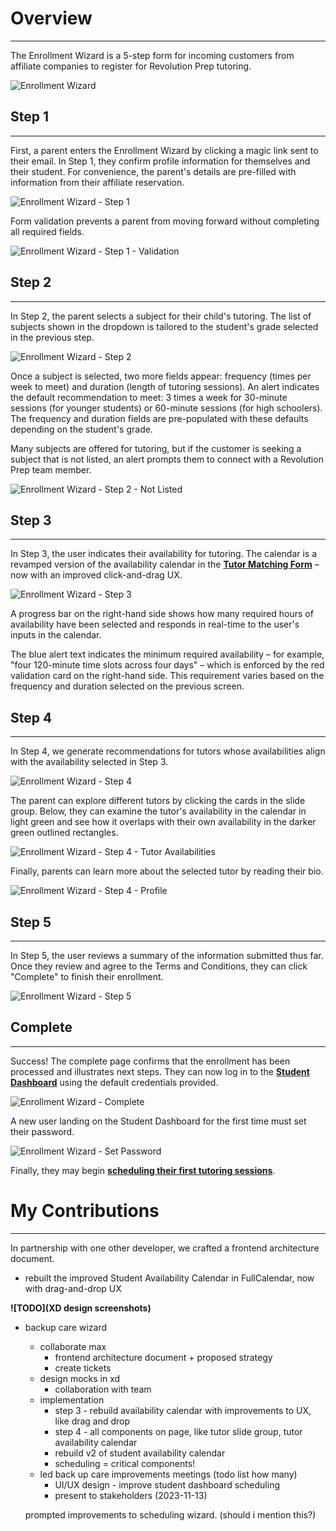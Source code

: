 # **<a style="color: var(--ion-color-dark);" name="overview">Overview</a>**

<hr style="border-bottom: 2px solid var(--ion-color-secondary);" />

The Enrollment Wizard is a 5-step form for incoming customers from affiliate companies to register for Revolution Prep tutoring.

![Enrollment Wizard](https://beiatrix.s3.us-west-1.amazonaws.com/projects/enrollment-wizard/enrollment-wizard-cover.gif)

## **<a style="color: var(--ion-color-dark);" name="step-1">Step 1</a>**

<hr style="border-bottom: 2px solid var(--ion-color-secondary-tint);" />

First, a parent enters the Enrollment Wizard by clicking a magic link sent to their email. In Step 1, they confirm profile information for themselves and their student. For convenience, the parent's details are pre-filled with information from their affiliate reservation.

![Enrollment Wizard - Step 1](https://beiatrix.s3.us-west-1.amazonaws.com/projects/enrollment-wizard/enrollment-wizard-step-1.gif)

Form validation prevents a parent from moving forward without completing all required fields.

![Enrollment Wizard - Step 1 - Validation](https://beiatrix.s3.us-west-1.amazonaws.com/projects/enrollment-wizard/enrollment-wizard-step-1-validation.gif)

## **<a style="color: var(--ion-color-dark);" name="step-2">Step 2</a>**

<hr style="border-bottom: 2px solid var(--ion-color-secondary-tint);" />

In Step 2, the parent selects a subject for their child's tutoring. The list of subjects shown in the dropdown is tailored to the student's grade selected in the previous step.

![Enrollment Wizard - Step 2](https://beiatrix.s3.us-west-1.amazonaws.com/projects/enrollment-wizard/enrollment-wizard-step-2.gif)

Once a subject is selected, two more fields appear: frequency (times per week to meet) and duration (length of tutoring sessions). An alert indicates the default recommendation to meet: 3 times a week for 30-minute sessions (for younger students) or 60-minute sessions (for high schoolers). The frequency and duration fields are pre-populated with these defaults depending on the student's grade.

Many subjects are offered for tutoring, but if the customer is seeking a subject that is not listed, an alert prompts them to connect with a Revolution Prep team member.

![Enrollment Wizard - Step 2 - Not Listed](https://beiatrix.s3.us-west-1.amazonaws.com/projects/enrollment-wizard/enrollment-wizard-step-2-not-listed.jpg)

## **<a style="color: var(--ion-color-dark);" name="step-3">Step 3</a>**

<hr style="border-bottom: 2px solid var(--ion-color-secondary-tint);" />

In Step 3, the user indicates their availability for tutoring. The calendar is a revamped version of the availability calendar in the **[Tutor Matching Form](/projects/tutor-matching-form)** – now with an improved click-and-drag UX.

![Enrollment Wizard - Step 3](https://beiatrix.s3.us-west-1.amazonaws.com/projects/enrollment-wizard/enrollment-wizard-step-3.gif)

A progress bar on the right-hand side shows how many required hours of availability have been selected and responds in real-time to the user's inputs in the calendar.

The blue alert text indicates the minimum required availability – for example, "four 120-minute time slots across four days" – which is enforced by the red validation card on the right-hand side. This requirement varies based on the frequency and duration selected on the previous screen.

## **<a style="color: var(--ion-color-dark);" name="step-4">Step 4</a>**

<hr style="border-bottom: 2px solid var(--ion-color-secondary-tint);" />

In Step 4, we generate recommendations for tutors whose availabilities align with the availability selected in Step 3.

![Enrollment Wizard - Step 4](https://beiatrix.s3.us-west-1.amazonaws.com/projects/enrollment-wizard/enrollment-wizard-step-4.jpg)

The parent can explore different tutors by clicking the cards in the slide group. Below, they can examine the tutor's availability in the calendar in light green and see how it overlaps with their own availability in the darker green outlined rectangles.

![Enrollment Wizard - Step 4 - Tutor Availabilities](https://beiatrix.s3.us-west-1.amazonaws.com/projects/enrollment-wizard/enrollment-wizard-step-4.gif)

Finally, parents can learn more about the selected tutor by reading their bio.

![Enrollment Wizard - Step 4 - Profile](https://beiatrix.s3.us-west-1.amazonaws.com/projects/enrollment-wizard/enrollment-wizard-step-4-profile.gif)

## **<a style="color: var(--ion-color-dark);" name="step-5">Step 5</a>**

<hr style="border-bottom: 2px solid var(--ion-color-secondary-tint);" />

In Step 5, the user reviews a summary of the information submitted thus far. Once they review and agree to the Terms and Conditions, they can click "Complete" to finish their enrollment.

![Enrollment Wizard - Step 5](https://beiatrix.s3.us-west-1.amazonaws.com/projects/enrollment-wizard/enrollment-wizard-step-5.jpg)

## **<a style="color: var(--ion-color-dark);" name="complete">Complete</a>**

<hr style="border-bottom: 2px solid var(--ion-color-secondary-tint);" />

Success! The complete page confirms that the enrollment has been processed and illustrates next steps. They can now log in to the **[Student Dashboard](/projects/student-dashboard)** using the default credentials provided.

![Enrollment Wizard - Complete](https://beiatrix.s3.us-west-1.amazonaws.com/projects/enrollment-wizard/enrollment-wizard-complete.gif)

A new user landing on the Student Dashboard for the first time must set their password.

![Enrollment Wizard - Set Password](https://beiatrix.s3.us-west-1.amazonaws.com/projects/enrollment-wizard/enrollment-wizard-set-password.gif)

Finally, they may begin **[scheduling their first tutoring sessions](/projects/scheduling-wizard)**.

# **<a style="color: var(--ion-color-dark);" name="my-contributions">My Contributions</a>**

<hr style="border-bottom: 2px solid var(--ion-color-secondary);" />

In partnership with one other developer, we crafted a frontend architecture document.
- rebuilt the improved Student Availability Calendar in FullCalendar, now with drag-and-drop UX

**![TODO](XD design screenshots)**

- backup care wizard
	- collaborate max
		- frontend architecture document + proposed strategy
		- create tickets
	- design mocks in xd
		- collaboration with team
	- implementation
		- step 3 - rebuild availability calendar with improvements to UX, like drag and drop
		- step 4 - all components on page, like tutor slide group, tutor availability calendar
		- rebuild v2 of student availability calendar
		- scheduling = critical components!
	- led back up care improvements meetings (todo list how many)
		- UI/UX design - improve student dashboard scheduling
		- present to stakeholders (2023-11-13)

  prompted improvements to scheduling wizard. (should i mention this?)